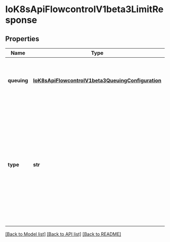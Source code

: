 # IoK8sApiFlowcontrolV1beta3LimitResponse

## Properties
Name | Type | Description | Notes
------------ | ------------- | ------------- | -------------
**queuing** | [**IoK8sApiFlowcontrolV1beta3QueuingConfiguration**](IoK8sApiFlowcontrolV1beta3QueuingConfiguration.md) | &#x60;queuing&#x60; holds the configuration parameters for queuing. This field may be non-empty only if &#x60;type&#x60; is &#x60;\&quot;Queue\&quot;&#x60;. | [optional] 
**type** | **str** | &#x60;type&#x60; is \&quot;Queue\&quot; or \&quot;Reject\&quot;. \&quot;Queue\&quot; means that requests that can not be executed upon arrival are held in a queue until they can be executed or a queuing limit is reached. \&quot;Reject\&quot; means that requests that can not be executed upon arrival are rejected. Required. | 

[[Back to Model list]](../README.md#documentation-for-models) [[Back to API list]](../README.md#documentation-for-api-endpoints) [[Back to README]](../README.md)


